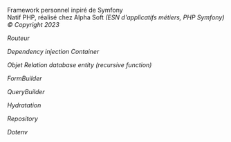 Framework personnel inpiré de Symfony<br> Natif PHP,
réalisé chez Alpha Soft <em>(ESN d'applicatifs métiers, PHP Symfony)
&copy; Copyright 2023


Routeur

Dependency injection Container

Objet Relation database entity (recursive function)

FormBuilder

QueryBuilder

Hydratation

Repository 

Dotenv
